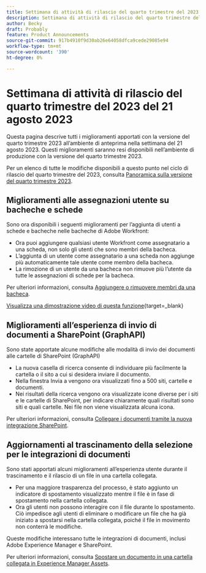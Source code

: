 ```yaml
---
title: Settimana di attività di rilascio del quarto trimestre del 2023 del 21 agosto 2023
description: Settimana di attività di rilascio del quarto trimestre del 2023 del 21 agosto 2023
author: Becky
draft: Probably
feature: Product Announcements
source-git-commit: 917b4910f9d30ab26e64058dfca9cede29085e94
workflow-type: tm+mt
source-wordcount: '390'
ht-degree: 0%

---
```


# Settimana di attività di rilascio del quarto trimestre del 2023 del 21 agosto 2023

Questa pagina descrive tutti i miglioramenti apportati con la versione del quarto trimestre 2023 all’ambiente di anteprima nella settimana del 21 agosto 2023. Questi miglioramenti saranno resi disponibili nell’ambiente di produzione con la versione del quarto trimestre 2023.

Per un elenco di tutte le modifiche disponibili a questo punto nel ciclo di rilascio del quarto trimestre del 2023, consulta [Panoramica sulla versione del quarto trimestre 2023](/help/quicksilver/product-announcements/product-releases/23-q4-release-activity/23-q4-release-overview.md).

## Miglioramenti alle assegnazioni utente su bacheche e schede

Sono ora disponibili i seguenti miglioramenti per l’aggiunta di utenti a schede e bacheche nelle bacheche di Adobe Workfront:

* Ora puoi aggiungere qualsiasi utente Workfront come assegnatario a una scheda, non solo gli utenti che sono membri della bacheca.
* L’aggiunta di un utente come assegnatario a una scheda non aggiunge più automaticamente tale utente come membro della bacheca.
* La rimozione di un utente da una bacheca non rimuove più l’utente da tutte le assegnazioni di schede per la bacheca.

Per ulteriori informazioni, consulta [Aggiungere o rimuovere membri da una bacheca](/help/quicksilver/agile/get-started-with-boards/add-members-to-board.md).

[Visualizza una dimostrazione video di questa funzione](https://video.tv.adobe.com/v/3423222/){target=_blank}

## Miglioramenti all’esperienza di invio di documenti a SharePoint (GraphAPI)

Sono state apportate alcune modifiche alle modalità di invio dei documenti alle cartelle di SharePoint (GraphAPI)

* La nuova casella di ricerca consente di individuare più facilmente la cartella o il sito a cui si desidera inviare il documento.
* Nella finestra Invia a vengono ora visualizzati fino a 500 siti, cartelle e documenti.
* Nei risultati della ricerca vengono ora visualizzate icone diverse per i siti e le cartelle di SharePoint, per indicare chiaramente quali risultati sono siti e quali cartelle. Nei file non viene visualizzata alcuna icona.

Per ulteriori informazioni, consulta [Collegare i documenti tramite la nuova integrazione SharePoint](/help/quicksilver/administration-and-setup/configure-integrations/configure-sharepoint-integration.md#link-documents-through-the-new-sharepoint-integration).

## Aggiornamenti al trascinamento della selezione per le integrazioni di documenti

Sono stati apportati alcuni miglioramenti all’esperienza utente durante il trascinamento e il rilascio di un file in una cartella collegata.

* Per una maggiore trasparenza del processo, è stato aggiunto un indicatore di spostamento visualizzato mentre il file è in fase di spostamento nella cartella collegata.
* Ora gli utenti non possono interagire con il file durante lo spostamento. Ciò impedisce agli utenti di eliminare o modificare un file che ha già iniziato a spostarsi nella cartella collegata, poiché il file in movimento non conterrà le modifiche.

Queste modifiche interessano tutte le integrazioni di documenti, inclusi Adobe Experience Manager e SharePoint.

Per ulteriori informazioni, consulta [Spostare un documento in una cartella collegata in Experience Manager Assets](/help/quicksilver/documents/adobe-workfront-for-experience-manager-assets-essentials/send-to-aem.md#move-a-document-to-a-linked-folder-in-experience-manager-assets).




